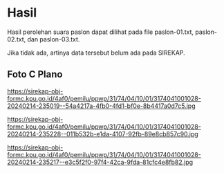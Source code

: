 # Hasil

Hasil perolehan suara paslon dapat dilihat pada file paslon-01.txt, paslon-02.txt, dan paslon-03.txt.

Jika tidak ada, artinya data tersebut belum ada pada SIREKAP.

## Foto C Plano

https://sirekap-obj-formc.kpu.go.id/4af0/pemilu/ppwp/31/74/04/10/01/3174041001028-20240214-235019--54a4217a-4fb0-4fd1-bf0e-8b4417a0d7c5.jpg

https://sirekap-obj-formc.kpu.go.id/4af0/pemilu/ppwp/31/74/04/10/01/3174041001028-20240214-235228--011b532b-e1da-4107-92fb-89e8cb857c90.jpg

https://sirekap-obj-formc.kpu.go.id/4af0/pemilu/ppwp/31/74/04/10/01/3174041001028-20240214-235217--e3c5f2f0-97f4-42ca-9fda-81cfc4e8fb82.jpg
